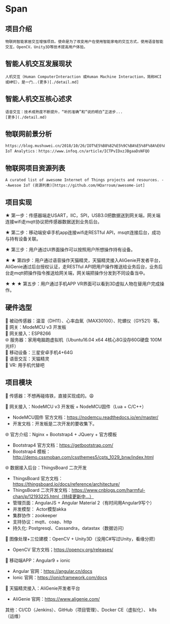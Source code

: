 # Span
## 项目介绍
    物联网智能家居交互增强项目。使命是为了改变用户在使用智能家电的交互方式，使用语音智能交互，OpenCV，Unity3D等技术提高用户体验。

## 智能人机交互发展现状
    人机交互（Human ComputerInteraction 或Human Machine Interaction，简称HCI 或HMI），是一门..(更多)[./detail.md]

## 智能人机交互核心述求
    语音交互：技术成熟度不断提升，“听的准确”和“说的明白”正逐步...
    [更多](./detail.md)

## 物联网前景分析
    https://blog.mushuwei.cn/2018/10/26/IOT%E5%B8%82%E5%9C%BA%E5%8F%8A%E6%8A%80%E6%9C%AF%E6%A8%A1%E6%8B%9F/
    IoT Analytics：https://www.infoq.cn/article/ICTPvIDxzJBgaaDsNFQO

## 物联网项目资源列表
    A curated list of awesome Internet of Things projects and resources. --Awesoe IoT (资源列表)[https://github.com/HQarroum/awesome-iot]

## 项目实现
★ 第一步：传感器端走USART，IIC，SPI，USB3.0把数据送到网关端，网关端连接wifi走mqtt协议把传感器数据送到业务后台。<br>

★ 第二步：移动端安卓手机app连接wifi走RESTful API，msqtt连接后台，成功与持有设备关联。<br>

★ 第三步：用户通过UI界面操作可以按照用户所想操作持有设备。<br>

★ ★ 第四步：用户通过语音操作天猫精灵，天猫精灵接入AliGenie开发者平台，AliGenie通过后台授权认证，走RESTful API把用户操作推送给业务后台，业务后台走mqtt把操作指令推送给网关端，网关端把操作分发到不同设备当中。

★ ★ ★ 第五步：用户通过手机APP VR界面可以看到3D虚拟人物在替用户完成操作。
## 硬件选型
🔗 被动传感器：温湿（DH11）、心率血氧（MAX30100）、陀螺仪（GY521）等。<br>
🔗 网关：ModeMCU v3 开发板<br>
🔗 网关接入：ESP8266<br>
🌐 服务器：家用电脑跑虚拟机（Ubuntu16.04 x64 4核心8G没存60G硬盘 100M光纤）<br>
📱 移动设备：三星安卓手机4+64G<br>
📱 语音交互：天猫精灵<br>
📱 VR: 用手机代替吧<br>

## 项目模块
🔗 传感器：不想再碰烙铁，直接买现成的。:weary:

🔗 网关接入：NodeMCU v3 开发板 + NodeMCU固件（Lua + C/C++）
+ NodeMCU固件 官方文档：https://nodemcu.readthedocs.io/en/master/
+ 开发文档：开发板是二次开发的要收集下。

🌐 官方介绍：Nginx + Bootstrap4 + JQuery + 官方模板  
+ Bootstrap4 官方文档：https://getbootstrap.com/
+ Bootstrap4 模板：http://demo.cssmoban.com/cssthemes5/cpts_1029_bnw/index.html


🌐 数据接入后台：ThingsBoard 二次开发 
+ ThingsBoard 官方文档：https://thingsboard.io/docs/reference/architecture/
+ ThingsBoard 二次开发文档：https://www.cnblogs.com/harmful-chan/p/12193225.html（持续更新中...）
+ 管理页面：AngularJS + Angular Material 2（有时间用Angular9写个）
+ 并发模型： Actor模型akka
+ 集群协作：zookeeper
+ 支持协议：mqtt、coap、http
+ 持久化: Postgresql、Cassandra，datastax（数据访问）

📱 图像处理+三位建模：OpenCV + Unity3D（没用C#写过Unity，看缘分把）
+ OpenCV 官方文档；https://opencv.org/releases/

📱 移动端APP：Angular9 + ionic
+ Angular 官网：https://angular.cn/docs
+ Ionic 官网：https://ionicframework.com/docs

📱 天猫精灵接入：AliGenie开发者平台
+ AliGenie 官网：https://www.aligenie.com/

其他：CI/CD（Jenkins）、GitHub（项目管理）、Docker CE（虚拟化）、 k8s（运维）